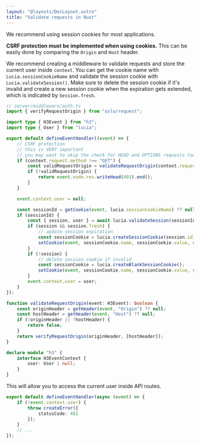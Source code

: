 ```yaml
---
layout: "@layouts/DocLayout.astro"
title: "Validate requests in Nuxt"
---
```


We recommend using session cookies for most applications.

**CSRF protection must be implemented when using cookies.** This can be easily done by comparing the `Origin` and `Host` header.

We recommend creating a middleware to validate requests and store the current user inside `context`. You can get the cookie name with `Lucia.sessionCookieName` and validate the session cookie with `Lucia.validateSession()`. Make sure to delete the session cookie if it's invalid and create a new session cookie when the expiration gets extended, which is indicated by `Session.fresh`.

```ts
// server/middleware/auth.ts
import { verifyRequestOrigin } from "oslo/request";

import type { H3Event } from "h3";
import type { User } from "lucia";

export default defineEventHandler((event) => {
	// CSRF protection
	// this is VERY important
	// you may want to skip the check for HEAD and OPTIONS requests too
	if (context.request.method !== "GET") {
		const validRequestOrigin = validateRequestOrigin(context.request);
		if (!validRequestOrigin) {
			return event.node.res.writeHead(403).end();
		}
	}

	event.context.user = null;

	const sessionId = getCookie(event, lucia.sessionCookieName) ?? null;
	if (sessionId) {
		const { session, user } = await lucia.validateSession(sessionId);
		if (session && session.fresh) {
			// update session expiration
			const sessionCookie = lucia.createSessionCookie(session.id);
			setCookie(event, sessionCookie.name, sessionCookie.value, sessionCookie.attributes);
		}
		if (!session) {
			// delete session cookie if invalid
			const sessionCookie = lucia.createBlankSessionCookie();
			setCookie(event, sessionCookie.name, sessionCookie.value, sessionCookie.attributes);
		}
		event.context.user = user;
	}
});

function validateRequestOrigin(event: H3Event): boolean {
	const originHeader = getHeader(event, "Origin") ?? null;
	const hostHeader = getHeader(event, "Host") ?? null;
	if (!originHeader || !hostHeader) {
		return false;
	}
	return verifyRequestOrigin(originHeader, [hostHeader]);
}

declare module "h3" {
	interface H3EventContext {
		user: User | null;
	}
}
```

This will allow you to access the current user inside API routes.

```ts
export default defineEventHandler(async (event) => {
	if (!event.context.user) {
		throw createError({
			statusCode: 401
		});
	}
	// ...
});
```
